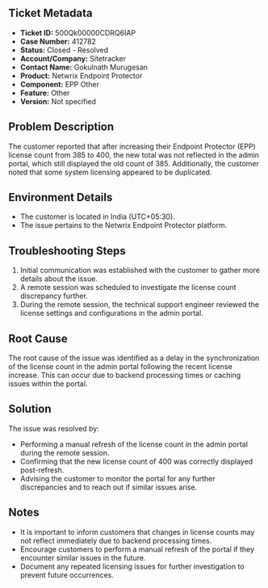 ## Ticket Metadata
- **Ticket ID:** 500Qk00000CDRQ6IAP
- **Case Number:** 412782
- **Status:** Closed - Resolved
- **Account/Company:** Sitetracker
- **Contact Name:** Gokulnath Murugesan
- **Product:** Netwrix Endpoint Protector
- **Component:** EPP Other
- **Feature:** Other
- **Version:** Not specified

## Problem Description
The customer reported that after increasing their Endpoint Protector (EPP) license count from 385 to 400, the new total was not reflected in the admin portal, which still displayed the old count of 385. Additionally, the customer noted that some system licensing appeared to be duplicated.

## Environment Details
- The customer is located in India (UTC+05:30).
- The issue pertains to the Netwrix Endpoint Protector platform.

## Troubleshooting Steps
1. Initial communication was established with the customer to gather more details about the issue.
2. A remote session was scheduled to investigate the license count discrepancy further.
3. During the remote session, the technical support engineer reviewed the license settings and configurations in the admin portal.

## Root Cause
The root cause of the issue was identified as a delay in the synchronization of the license count in the admin portal following the recent license increase. This can occur due to backend processing times or caching issues within the portal.

## Solution
The issue was resolved by:
- Performing a manual refresh of the license count in the admin portal during the remote session.
- Confirming that the new license count of 400 was correctly displayed post-refresh.
- Advising the customer to monitor the portal for any further discrepancies and to reach out if similar issues arise.

## Notes
- It is important to inform customers that changes in license counts may not reflect immediately due to backend processing times.
- Encourage customers to perform a manual refresh of the portal if they encounter similar issues in the future.
- Document any repeated licensing issues for further investigation to prevent future occurrences.